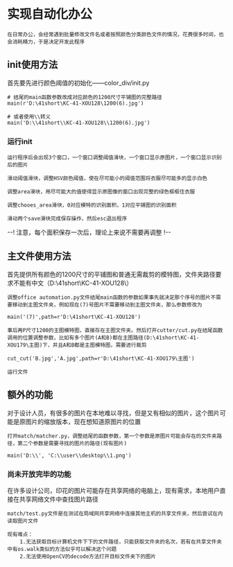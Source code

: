 # 实现自动化办公
    在日常办公，会经常遇到批量修改文件名或者按照颜色分类颜色文件的情况，花费很多时间，也会消耗精力，于是决定开发此程序
## init使用方法
首先要先进行颜色阈值的初始化——color_div/init.py

    # 结尾的main函数参数改成对应颜色的1200尺寸平铺图的完整路径
    main(r'D:\41short\KC-41-XOU128\1200(6).jpg')

    # 或者使用\\转义
    main('D:\\41short\\KC-41-XOU128\\1200(6).jpg')

### 运行init

    运行程序后会出现3个窗口，一个窗口调整阈值滑块，一个窗口显示原图片，一个窗口显示识别后的图片

    滑动阈值滑块，调整HSV颜色阈值，使在尽可能小的阈值范围将衣服尽可能多的显示白色

    调整area滑块，用尽可能大的值使得显示原图像的窗口出现完整的绿色框框住衣服

    调整chooes_area滑块，0对应模特的识别面积，1对应平铺图的识别面积

    滑动两个save滑块完成保存操作，然后esc退出程序

--! 注意，每个面积保存一次后，理论上来说不需要再调整 !--

## 主文件使用方法
首先提供所有颜色的1200尺寸的平铺图和普通无需裁剪的模特图，文件夹路径要求不能有中文（D:\41short\KC-41-XOU128\）
    
    调整office automation.py文件结尾main函数的参数如果事先就决定那个序号的图片不需要移动到主图文件夹，例如现在(7)号图片不需要移动到主图文件夹，那么参数修改为

    main('(7)',path=r'D:\41short\KC-41-XOU128')

    事后再P尺寸1200的主图模特图，直接存在主图文件夹。然后打开cutter/cut.py在结尾函数调用的位置调整参数，比如有多个图片(A和B)都在主图路径(D:\41short\KC-41-XOU179\主图)下，并且A和B都是主图模特图，需要进行裁剪

    cut_cut('B.jpg','A.jpg',path=r'D:\41short\KC-41-XOU179\主图')

    运行文件

## 额外的功能
对于设计人员，有很多的图片在本地难以寻找，但是又有相似的图片，这个图片可能是原图片的缩放版本，现在想知道原图片的位置

    打开match/matcher.py，调整结尾的函数参数，第一个参数是原图片可能会存在的文件夹路径，第二个参数是需要寻找的图片的路径(现有图片)

    main('D:\\', 'C:\\user\\desktop\\1.png')
### 尚未开放完毕的功能
在许多设计公司，印花的图片可能存在共享网络的电脑上，现有需求，本地用户直接在共享网络文件中查找图片路径

    match/test.py文件是在测试在局域网共享网络中连接其他主机的共享文件夹，然后尝试在内读取图片文件

    现有难点：
        1.无法获取目标计算机文件下下的文件路径，只能获取文件夹的名次，若有在共享文件夹中有os.walk类似的方法似乎可以解决这个问题
        2.无法使用OpenCV的decode方法打开目标文件夹下的图片